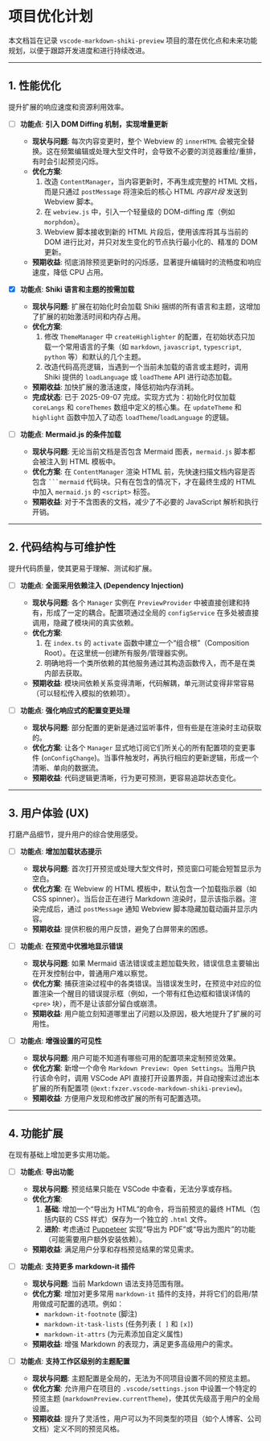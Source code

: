 

# 项目优化计划

本文档旨在记录 `vscode-markdown-shiki-preview` 项目的潜在优化点和未来功能规划，以便于跟踪开发进度和进行持续改进。

---

## 1. 性能优化

提升扩展的响应速度和资源利用效率。

- [ ] **功能点**: **引入 DOM Diffing 机制，实现增量更新**
    - **现状与问题**: 每次内容变更时，整个 Webview 的 `innerHTML` 会被完全替换。这在频繁编辑或处理大型文件时，会导致不必要的浏览器重绘/重排，有时会引起预览闪烁。
    - **优化方案**:
        1.  改造 `ContentManager`，当内容更新时，不再生成完整的 HTML 文档，而是只通过 `postMessage` 将渲染后的核心 HTML *内容片段* 发送到 Webview 脚本。
        2.  在 `webview.js` 中，引入一个轻量级的 DOM-diffing 库（例如 `morphdom`）。
        3.  Webview 脚本接收到新的 HTML 片段后，使用该库将其与当前的 DOM 进行比对，并只对发生变化的节点执行最小化的、精准的 DOM 更新。
    - **预期收益**: 彻底消除预览更新时的闪烁感，显著提升编辑时的流畅度和响应速度，降低 CPU 占用。

- [x] **功能点**: **Shiki 语言和主题的按需加载**
    - **现状与问题**: 扩展在初始化时会加载 Shiki 捆绑的所有语言和主题，这增加了扩展的初始激活时间和内存占用。
    - **优化方案**:
        1.  修改 `ThemeManager` 中 `createHighlighter` 的配置，在初始状态只加载一个常用语言的子集（如 `markdown`, `javascript`, `typescript`, `python` 等）和默认的几个主题。
        2.  改造代码高亮逻辑，当遇到一个当前未加载的语言或主题时，调用 Shiki 提供的 `loadLanguage` 或 `loadTheme` API 进行动态加载。
    - **预期收益**: 加快扩展的激活速度，降低初始内存消耗。
    - **完成状态**: 已于 2025-09-07 完成。实现方式为：初始化时仅加载 `coreLangs` 和 `coreThemes` 数组中定义的核心集。在 `updateTheme` 和 `highlight` 函数中加入了动态 `loadTheme`/`loadLanguage` 的逻辑。

- [ ] **功能点**: **Mermaid.js 的条件加载**
    - **现状与问题**: 无论当前文档是否包含 Mermaid 图表，`mermaid.js` 脚本都会被注入到 HTML 模板中。
    - **优化方案**: 在 `ContentManager` 渲染 HTML 前，先快速扫描文档内容是否包含 ` ```mermaid ` 代码块。只有在包含的情况下，才在最终生成的 HTML 中加入 `mermaid.js` 的 `<script>` 标签。
    - **预期收益**: 对于不含图表的文档，减少了不必要的 JavaScript 解析和执行开销。

---

## 2. 代码结构与可维护性

提升代码质量，使其更易于理解、测试和扩展。

- [ ] **功能点**: **全面采用依赖注入 (Dependency Injection)**
    - **现状与问题**: 各个 `Manager` 实例在 `PreviewProvider` 中被直接创建和持有，形成了一定的耦合。配置项通过全局的 `configService` 在多处被直接调用，隐藏了模块间的真实依赖。
    - **优化方案**:
        1.  在 `index.ts` 的 `activate` 函数中建立一个“组合根”（Composition Root）。在这里统一创建所有服务/管理器实例。
        2.  明确地将一个类所依赖的其他服务通过其构造函数传入，而不是在类内部去获取。
    - **预期收益**: 模块间依赖关系变得清晰，代码解耦，单元测试变得非常容易（可以轻松传入模拟的依赖项）。

- [ ] **功能点**: **强化响应式的配置变更处理**
    - **现状与问题**: 部分配置的更新是通过监听事件，但有些是在渲染时主动获取的。
    - **优化方案**: 让各个 `Manager` 显式地订阅它们所关心的所有配置项的变更事件 (`onConfigChange`)。当事件触发时，再执行相应的更新逻辑，形成一个清晰、单向的数据流。
    - **预期收益**: 代码逻辑更清晰，行为更可预测，更容易追踪状态变化。

---

## 3. 用户体验 (UX)

打磨产品细节，提升用户的综合使用感受。

- [ ] **功能点**: **增加加载状态提示**
    - **现状与问题**: 首次打开预览或处理大型文件时，预览窗口可能会短暂显示为空白。
    - **优化方案**: 在 Webview 的 HTML 模板中，默认包含一个加载指示器（如 CSS spinner）。当后台正在进行 Markdown 渲染时，显示该指示器。渲染完成后，通过 `postMessage` 通知 Webview 脚本隐藏加载动画并显示内容。
    - **预期收益**: 提供积极的用户反馈，避免了白屏带来的困惑。

- [ ] **功能点**: **在预览中优雅地显示错误**
    - **现状与问题**: 如果 Mermaid 语法错误或主题加载失败，错误信息主要输出在开发控制台中，普通用户难以察觉。
    - **优化方案**: 捕获渲染过程中的各类错误。当错误发生时，在预览中对应的位置渲染一个醒目的错误提示框（例如，一个带有红色边框和错误详情的 `<pre>` 块），而不是让该部分留白或崩溃。
    - **预期收益**: 用户能立刻知道哪里出了问题以及原因，极大地提升了扩展的可用性。

- [ ] **功能点**: **增强设置的可见性**
    - **现状与问题**: 用户可能不知道有哪些可用的配置项来定制预览效果。
    - **优化方案**: 新增一个命令 `Markdown Preview: Open Settings`。当用户执行该命令时，调用 VSCode API 直接打开设置界面，并自动搜索过滤出本扩展的所有配置项 (`@ext:fxzer.vscode-markdown-shiki-preview`)。
    - **预期收益**: 方便用户发现和修改扩展的所有可配置选项。

---

## 4. 功能扩展

在现有基础上增加更多实用功能。

- [ ] **功能点**: **导出功能**
    - **现状与问题**: 预览结果只能在 VSCode 中查看，无法分享或存档。
    - **优化方案**:
        1.  **基础**: 增加一个“导出为 HTML”的命令，将当前预览的最终 HTML（包括内联的 CSS 样式）保存为一个独立的 `.html` 文件。
        2.  **进阶**: 考虑通过 [Puppeteer](https://pptr.dev/) 实现“导出为 PDF”或“导出为图片”的功能（可能需要用户额外安装依赖）。
    - **预期收益**: 满足用户分享和存档预览结果的常见需求。

- [ ] **功能点**: **支持更多 markdown-it 插件**
    - **现状与问题**: 当前 Markdown 语法支持范围有限。
    - **优化方案**: 增加对更多常用 `markdown-it` 插件的支持，并将它们的启用/禁用做成可配置的选项。例如：
        - `markdown-it-footnote` (脚注)
        - `markdown-it-task-lists` (任务列表 `[ ]` 和 `[x]`)
        - `markdown-it-attrs` (为元素添加自定义属性)
    - **预期收益**: 增强 Markdown 的表现力，满足更多高级用户的需求。

- [ ] **功能点**: **支持工作区级别的主题配置**
    - **现状与问题**: 主题配置是全局的，无法为不同项目设置不同的预览主题。
    - **优化方案**: 允许用户在项目的 `.vscode/settings.json` 中设置一个特定的预览主题 (`markdownPreview.currentTheme`)，使其优先级高于用户的全局设置。
    - **预期收益**: 提升了灵活性，用户可以为不同类型的项目（如个人博客、公司文档）定义不同的预览风格。
